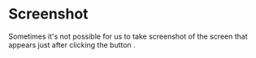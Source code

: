 # Screenshot
Sometimes it's not possible for us to take screenshot of the screen that appears just after clicking the button . 
